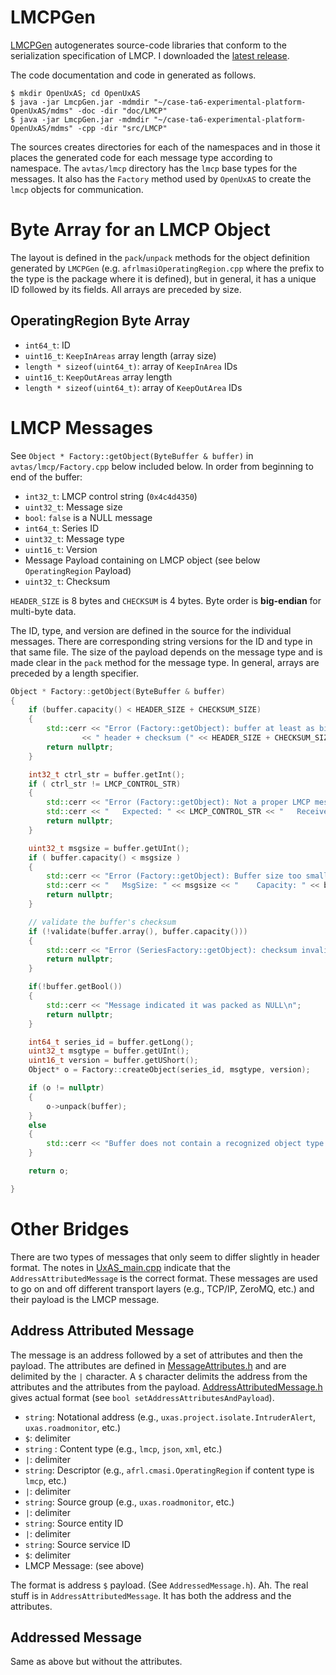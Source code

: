 # LMCPGen

[LMCPGen](https://github.com/afrl-rq/LmcpGen) autogenerates source-code libraries that conform to the serialization specification of LMCP. I downloaded the [latest release](https://github.com/afrl-rq/LmcpGen/releases).

The code documentation and code in generated as follows.

```
$ mkdir OpenUxAS; cd OpenUxAS
$ java -jar LmcpGen.jar -mdmdir "~/case-ta6-experimental-platform-OpenUxAS/mdms" -doc -dir "doc/LMCP"
$ java -jar LmcpGen.jar -mdmdir "~/case-ta6-experimental-platform-OpenUxAS/mdms" -cpp -dir "src/LMCP"
```

The sources creates directories for each of the namespaces and in those it places the generated code for each message type according to namespace. The `avtas/lmcp` directory has the `lmcp` base types for the messages. It also has the `Factory` method used by `OpenUxAS` to create the `lmcp` objects for communication.

# Byte Array for an LMCP Object

The layout is defined in the `pack`/`unpack` methods for the object definition generated by `LMCPGen` (e.g. `afrlmasiOperatingRegion.cpp` where the prefix to the type is the package where it is defined), but in general, it has a unique ID followed by its fields. All arrays are preceded by size.

## OperatingRegion Byte Array

  * `int64_t`: ID
  * `uint16_t`: `KeepInAreas` array length (array size)
  * `length * sizeof(uint64_t)`: array of `KeepInArea` IDs
  * `uint16_t`: `KeepOutAreas` array length
  * `length * sizeof(uint64_t)`: array of `KeepOutArea` IDs

# LMCP Messages

See `Object * Factory::getObject(ByteBuffer & buffer)` in `avtas/lmcp/Factory.cpp` below included below. In order from beginning to end of the buffer:

  * `int32_t`: LMCP control string (`0x4c4d4350`)
  * `uint32_t`: Message size
  * `bool`: `false` is a NULL message
  * `int64_t`: Series ID
  * `uint32_t`: Message type
  * `uint16_t`: Version
  *  Message Payload containing on LMCP object (see below `OperatingRegion` Payload)
  * `uint32_t`: Checksum

`HEADER_SIZE` is 8 bytes and `CHECKSUM` is 4 bytes. Byte order is **big-endian** for multi-byte data.

The ID, type, and version are defined in the source for the individual messages. There are corresponding string versions for the ID and type in that same file. The size of the payload depends on the message type and is made clear in the `pack` method for the message type. In general, arrays are preceded by a length specifier.

```cpp
Object * Factory::getObject(ByteBuffer & buffer)
{
    if (buffer.capacity() < HEADER_SIZE + CHECKSUM_SIZE)
    {
        std::cerr << "Error (Factory::getObject): buffer at least as big as"
                << " header + checksum (" << HEADER_SIZE + CHECKSUM_SIZE << ").\n";
        return nullptr;
    }

    int32_t ctrl_str = buffer.getInt();
    if ( ctrl_str != LMCP_CONTROL_STR)
    {
        std::cerr << "Error (Factory::getObject): Not a proper LMCP message.";
        std::cerr << "   Expected: " << LMCP_CONTROL_STR << "   Received: " << ctrl_str << std::endl;
        return nullptr;
    }

    uint32_t msgsize = buffer.getUInt();
    if ( buffer.capacity() < msgsize )
    {
        std::cerr << "Error (Factory::getObject): Buffer size too small for packed object.";
        std::cerr << "   MsgSize: " << msgsize << "    Capacity: " << buffer.capacity() << std::endl;
        return nullptr;
    }

    // validate the buffer's checksum
    if (!validate(buffer.array(), buffer.capacity()))
    {
        std::cerr << "Error (SeriesFactory::getObject): checksum invalid.\n";
        return nullptr;
    }

    if(!buffer.getBool())
    {
        std::cerr << "Message indicated it was packed as NULL\n";
        return nullptr;
    }

    int64_t series_id = buffer.getLong();
    uint32_t msgtype = buffer.getUInt();
    uint16_t version = buffer.getUShort();
    Object* o = Factory::createObject(series_id, msgtype, version);

    if (o != nullptr)
    {
        o->unpack(buffer);
    }
    else
    {
        std::cerr << "Buffer does not contain a recognized object type. \n";
    }

    return o;

}
```

# Other Bridges

There are two types of messages that only seem to differ slightly in header format. The notes in [UxAS_main.cpp](https://github.com/loonwerks/case-ta6-experimental-platform-OpenUxAS/blob/develop-case-ta6/src/UxAS_Main.cpp) indicate that the `AddressAttributedMessage` is the correct format. These messages are used to go on and off different transport layers (e.g., TCP/IP, ZeroMQ, etc.) and their payload is the LMCP message.

## Address Attributed Message

The message is an address followed by a set of attributes and then the payload. The attributes are defined in [MessageAttributes.h](https://github.com/loonwerks/case-ta6-experimental-platform-OpenUxAS/blob/develop-case-ta6/src/Communications/MessageAttributes.h) and are delimited by the `|` character. A `$` character delimits the address from the attributes and the attributes from the payload. [AddressAttributedMessage.h](https://github.com/loonwerks/case-ta6-experimental-platform-OpenUxAS/blob/develop-case-ta6/src/Communications/AddressedAttributedMessage.h) gives actual format (see `bool setAddressAttributesAndPayload`).


  * `string`: Notational address (e.g., `uxas.project.isolate.IntruderAlert`, `uxas.roadmonitor`, etc.)
  * `$`: delimiter
  * `string` : Content type (e.g., `lmcp`, `json`, `xml`, etc.)
  * `|`: delimiter
  * `string`: Descriptor (e.g., `afrl.cmasi.OperatingRegion` if content type is `lmcp`, etc.)
  * `|`: delimiter
  * `string`: Source group (e.g., `uxas.roadmonitor`, etc.)
  * `|`: delimiter
  * `string`: Source entity ID
  * `|`: delimiter
  * `string`: Source service ID
  * `$`: delimiter
  * LMCP Message: (see above)

The format is address `$` payload. (See `AddressedMessage.h`). Ah. The real stuff is in `AddressAttributedMessage`. It has both the address and the attributes.

## Addressed Message

Same as above but without the attributes.
